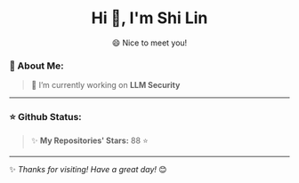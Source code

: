 <h1 align="center"> Hi 👋, I'm Shi Lin </h1>

<p align="center"> 😄 Nice to meet you! </p>

### 🚀 About Me:
> 🔭 I’m currently working on **LLM Security**
---

### ⭐ Github Status:
> ✨ **My Repositories' Stars:** <!--START_TOTAL_STARS-->88<!--END_TOTAL_STARS--> ⭐
---

✨ *Thanks for visiting! Have a great day!* 😊
